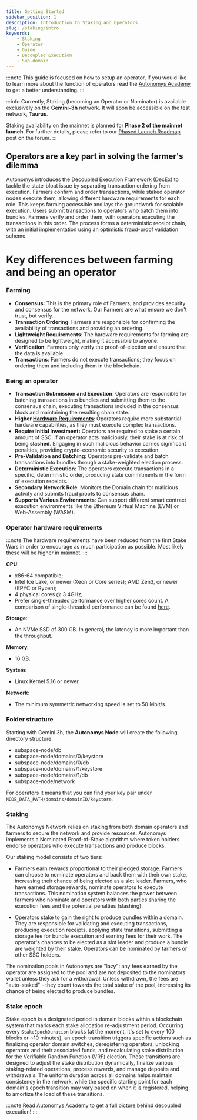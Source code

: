 ```yaml
---
title: Getting Started
sidebar_position: 1
description: Introduction to Staking and Operators
slug: /staking/intro
keywords:
    - Staking
    - Operator
    - Guide
    - Decoupled Execution
    - Sub-domain
---
```


:::note 
This guide is focused on how to setup an operator, if you would like to learn more about the function of operators read the [Autonomys Academy](https://academy.autonomys.xyz/subspace-protocol/decoupled-execution) to get a better understanding.
:::

:::info
Currently, Staking (becoming an Operator or Nominator) is available exclusively on the **Gemini-3h** network. It will soon be accessible on the test network, **Taurus**.

Staking availability on the mainnet is planned for **Phase 2 of the mainnet launch**. For further details, please refer to our [Phased Launch Roadmap](https://forum.autonomys.xyz/t/phased-launch-roadmap/4414) post on the forum.
:::

## Operators are a key part in solving the farmer's dilemma

Autonomys introduces the Decoupled Execution Framework (DecEx) to tackle the state-bloat issue by separating transaction ordering from execution. Farmers confirm and order transactions, while staked operator nodes execute them, allowing different hardware requirements for each role. This keeps farming accessible and lays the groundwork for scalable execution. Users submit transactions to operators who batch them into bundles. Farmers verify and order them, with operators executing the transactions in this order. The process forms a deterministic receipt chain, with an initial implementation using an optimistic fraud-proof validation scheme. 

# Key differences between farming and being an operator

### Farming
- **Consensus:** This is the primary role of Farmers, and provides security and consensus for the network. Our Farmers are what ensure we don't trust, but verify.
- **Transaction Ordering**: Farmers are responsible for confirming the availability of transactions and providing an ordering.
- **Lightweight Requirements**: The hardware requirements for farming are designed to be lightweight, making it accessible to anyone.
- **Verification**: Farmers only verify the proof-of-election and ensure that the data is available.
- **Transactions**: Farmers do not execute transactions; they focus on ordering them and including them in the blockchain.

### Being an operator

- **Transaction Submission and Execution**: Operators are responsible for batching transactions into bundles and submitting them to the consensus chain, executing transactions included in the consensus block and maintaining the resulting chain state.
- **Higher [Hardware Requirements](#operator-hardware-requirements)**: Operators require more substantial hardware capabilities, as they must execute complex transactions.
- **Require Initial Investment:** Operators are required to stake a certain amount of SSC. If an operator acts maliciously, their stake is at risk of being **slashed**. Engaging in such malicious behavior carries significant penalties, providing crypto-economic security to execution.
- **Pre-Validation and Batching**: Operators pre-validate and batch transactions into bundles through a stake-weighted election process.
- **Deterministic Execution**: The operators execute transactions in a specific, deterministic order, producing state commitments in the form of execution receipts.
- **Secondary Network Role**: Monitors the Domain chain for malicious activity and submits fraud proofs to consensus chain.
- **Supports Various Environments**: Can support different smart contract execution environments like the Ethereum Virtual Machine (EVM) or Web-Assembly (WASM).


### Operator hardware requirements

:::note
The hardware requirements have been reduced from the first Stake Wars in order to encourage as much participation as possible.  Most likely these will be higher in mainnet. 
:::

**CPU**: 
- x86-64 compatible;
- Intel Ice Lake, or newer (Xeon or Core series); AMD Zen3, or newer (EPYC or Ryzen);
- 4 physical cores @ 3.4GHz;
- Prefer single-threaded performance over higher cores count. A comparison of single-threaded performance can be found [here](https://www.cpubenchmark.net/singleThread.html).

**Storage**:
- An NVMe SSD of 300 GB. In general, the latency is more important than the throughput.

**Memory**:
- 16 GB.

**System**:
- Linux Kernel 5.16 or newer.

**Network**:
- The minimum symmetric networking speed is set to 50 Mbit/s.

### Folder structure

Starting with Gemini 3h, the **Autonomys Node** will create the following directory structure:

- subspace-node/db
- subspace-node/domains/0/keystore
- subspace-node/domains/0/db
- subspace-node/domains/1/keystore
- subspace-node/domains/1/db
- subspace-node/network

For operators it means that you can find your key pair under `NODE_DATA_PATH/domains/domainID/keystore`.

### Staking

The Autonomys Network relies on staking from both domain operators and farmers to secure the network and provide resources. Autonomys implements a Nominated Proof-of-Stake algorithm where token holders endorse operators who execute transactions and produce blocks.

Our staking model consists of two tiers:

- Farmers earn rewards proportional to their pledged storage. Farmers can choose to nominate operators and back them with their own stake, increasing their chance of being elected as a slot leader. Farmers, who have earned storage rewards, nominate operators to execute transactions. This nomination system balances the power between farmers who nominate and operators with both parties sharing the execution fees and the potential penalties (slashing). 

- Operators stake to gain the right to produce bundles within a domain. They are responsible for validating and executing transactions, producing execution receipts, applying state transitions, submitting a storage fee for bundle execution and earning fees for their work. The operator's chances to be elected as a slot leader and produce a bundle are weighted by their stake. Operators can be nominated by farmers or other SSC holders.

The nomination pools in Autonomys are "lazy": any fees earned by the operator are assigned to the pool and are not deposited to the nominators wallet unless they ask for a withdrawal. Unless withdrawn, the fees are "auto-staked" - they count towards the total stake of the pool, increasing its chance of being elected to produce bundles.

### Stake epoch

Stake epoch is a designated period in domain blocks within a blockchain system that marks each stake allocation re-adjustment period. Occurring every `StakeEpochDuration` blocks (at the moment, it's set to every 100 blocks or ~10 minutes), an epoch transition triggers specific actions such as finalizing operator domain switches, deregistering operators, unlocking operators and their associated funds, and recalculating stake distribution for the Verifiable Random Function (VRF) election. These transitions are designed to adjust the stake distribution dynamically, finalize various staking-related operations, process rewards, and manage deposits and withdrawals. The uniform duration across all domains helps maintain consistency in the network, while the specific starting point for each domain's epoch transition may vary based on when it is registered, helping to amortize the load of these transitions.

:::note
Read [Autonomys Academy](https://academy.autonomys.xyz/subspace-protocol/decoupled-execution) to get a full picture behind decoupled execution!
:::
